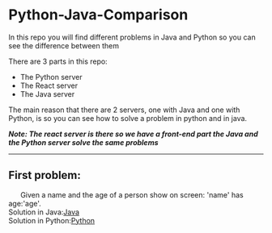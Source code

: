 # Python-Java-Comparison
In this repo you will find different problems in Java and Python so you can see the difference between them

There are 3 parts in this repo:
  - The Python server
  - The React server
  - The Java server

The main reason that there are 2 servers, one with Java and one with Python, is so you can see how to
solve a problem in python and in java.

***Note: The react server is there so we have a front-end part the Java and the Python server solve the same problems***

----------------------------------------------------------------------------------------------------------------------------------------

## First problem:

&nbsp;&nbsp;&nbsp;&nbsp;&nbsp; Given a name and the age of a person show on screen: 'name' has age:'age'.<br>
Solution in Java:[Java](Javaserver/ITSchool/src/main/java/demoschool/ITSchool/services/FirstProblemServices.java)<br>
Solution in Python:[Python](Pythonserver/AllPythonProblems.py)<br>
